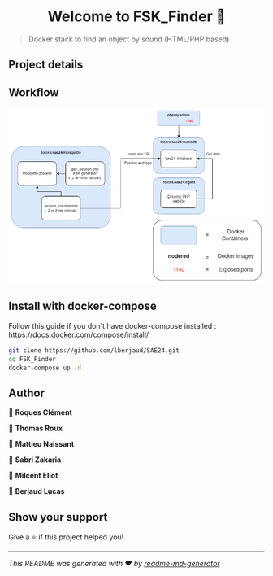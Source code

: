 <h1 align="center">Welcome to FSK_Finder 👋</h1>
<p>
</p>

> Docker stack to find an object by sound (HTML/PHP based) 

## Project details 

## Workflow

![Workflow](https://github.com/lberjaud/SAE24/blob/main/Diagram/Workflow%20SAE24.drawio.png)

## Install with docker-compose
Follow this guide if you don't have docker-compose installed : https://docs.docker.com/compose/install/

```sh
git clone https://github.com/lberjaud/SAE24.git
cd FSK_Finder
docker-compose up -d
```


## Author
👤 **Roques Clément**

👤 **Thomas Roux**

👤 **Mattieu Naissant**

👤 **Sabri Zakaria**

👤 **Milcent Eliot**

👤 **Berjaud Lucas**


## Show your support

Give a ⭐️ if this project helped you!

***
_This README was generated with ❤️ by [readme-md-generator](https://github.com/kefranabg/readme-md-generator)_
